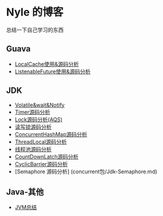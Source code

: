 # Nyle 的博客

总结一下自己学习的东西

## Guava
- [LocalCache使用&源码分析](Guava/Guava-LocalCache.md)
- [ListenableFuture使用&源码分析](Guava/Guava-ListenerFuture.md)


## JDK
- [Volatile&wait&Notify](Jdk/volatile&wait&notify.md)
- [Timer源码分析](Jdk/Timer.md)
- [Lock源码分析(AQS)](concurrent包/Jdk-Lock.md)
- [读写锁源码分析](concurrent包/Jdk-ReentrantReadWriteLock.md)
- [ConcurrentHashMap源码分析](concurrent包/Jdk-ConcurrentHashMap.md)
- [ThreadLocal源码分析](concurrent包/Jdk-ThreadLocal.md)
- [线程池源码分析](concurrent包/Jdk-线程池.md)
- [CountDownLatch源码分析](concurrent包/Jdk-CountDownLatch.md)
- [CyclicBarrier源码分析](concurrent包/Jdk-CyclicBarrier.md)
- [Semaphore 源码分析] (concurrent包/Jdk-Semaphore.md)

## Java-其他
- [JVM总结](/Java相关/JVM.md)
